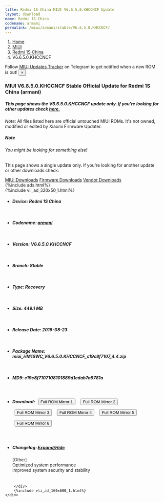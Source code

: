 ```yaml
---
title: Redmi 1S China MIUI V6.6.5.0.KHCCNCF Update
layout: download
name: Redmi 1S China
codename: armani
permalink: /miui/armani/stable/V6.6.5.0.KHCCNCF/
---
```

<nav aria-label="breadcrumb">
    <ol class="breadcrumb">
        <li class="breadcrumb-item"><a href="/">Home</a></li>
        <li class="breadcrumb-item"><a href="/miui/">MIUI</a></li>
        <li class="breadcrumb-item"><a href="/miui/armani/">Redmi 1S China</a></li>
        <li class="breadcrumb-item active" aria-current="page">V6.6.5.0.KHCCNCF</li>
    </ol>
</nav>
<div class="alert alert-primary alert-dismissible fade show" role="alert">
    Follow <a href="https://t.me/MIUIUpdatesTracker" class="alert-link">MIUI Updates Tracker</a> on Telegram to get
    notified when a new ROM is out!
    <button type="button" class="close" data-dismiss="alert" aria-label="Close">
        <span aria-hidden="true">&times;</span>
    </button>
</div>
<div class="col-12 mx-auto">
    <h3 class="title bg-light p-2 rounded">MIUI V6.6.5.0.KHCCNCF Stable Official Update for Redmi 1S China (armani)</h3>
    <h5>This page shows the V6.6.5.0.KHCCNCF update only. If you're looking for other updates check
        <a href="/miui/armani/">here.</a></h5>
    <p><i>Note: </i>All files listed here are official untouched MIUI ROMs.
        It's not owned, modified or edited by Xiaomi Firmware Updater.</p>
    <div class="card">
        <div class="card-body">
            <h5 class="card-title">Note</h5>
            <h6 class="card-subtitle mb-2 text-muted">You might be looking for something else!</h6>
            <p class="card-text">This page shows a single update only.
                If you're looking for another update or other downloads check:</p>
            <a href="/miui/" class="card-link">MIUI Downloads</a>
            <a href="/firmware/" class="card-link">Firmware Downloads</a>
            <a href="/vendor/" class="card-link">Vendor Downloads</a>
        </div>
    </div>
    {%include ads.html%}
    <div class="row justify-content-center">
        <div class="col-10" id="downloads">
                    <div class="card card-body">
            {%include vli_ad_320x50_1.html%}
            <ul class="list-unstyled">
                <li style="padding-bottom: 10px;">
                    <h5><b>Device: </b>Redmi 1S China</h5>
                </li>
                <li style="padding-bottom: 10px;">
                    <h5><b>Codename: </b> <a href="/miui/armani/" target="_blank">armani</a> </h5>
                </li>
                <li style="padding-bottom: 10px;">
                    <h5><b>Version: </b>V6.6.5.0.KHCCNCF</h5>
                </li>
                <li style="padding-bottom: 10px;">
                    <h5><b>Branch: </b>Stable</h5>
                </li>
                <li style="padding-bottom: 10px;">
                    <h5><b>Type: </b>Recovery</h5>
                </li>
                <li style="padding-bottom: 10px;">
                    <h5><b>Size: </b>449.1 MB</h5>
                </li>
                <li style="padding-bottom: 10px;">
                    <h5><b>Release Date: </b>2016-08-23</h5>
                </li>
                <li style="padding-bottom: 10px;">
                    <h5><b>Package Name: </b><span id="filename" class="text-dark">miui_HM1SWC_V6.6.5.0.KHCCNCF_c19c8f7107_4.4.zip</span></h5>
                </li>
                <li style="padding-bottom: 10px;">
                    <h5><b>MD5: </b><span id="md5" class="text-muted">c19c8f7107108101889d1edab7a9781a</span></h5>
                </li>
                <li style="padding-bottom: 10px;">
                    <h5><b>Download: </b> <button type="button" id="download" class="btn btn-primary" style="margin: 7px;" onclick="window.open('https://cdn-ota.azureedge.net/V6.6.5.0.KHCCNCF/miui_HM1SWC_V6.6.5.0.KHCCNCF_c19c8f7107_4.4.zip', '_blank');"><i class="fa fa-download"></i> Full ROM Mirror 1</button> <button type="button" id="download" class="btn btn-primary" style="margin: 7px;" onclick="window.open('https://cdnorg.d.miui.com/V6.6.5.0.KHCCNCF/miui_HM1SWC_V6.6.5.0.KHCCNCF_c19c8f7107_4.4.zip', '_blank');"><i class="fa fa-download"></i> Full ROM Mirror 2</button> <button type="button" id="download" class="btn btn-primary" style="margin: 7px;" onclick="window.open('https://bkt-sgp-miui-ota-update-alisgp.oss-ap-southeast-1.aliyuncs.com/V6.6.5.0.KHCCNCF/miui_HM1SWC_V6.6.5.0.KHCCNCF_c19c8f7107_4.4.zip', '_blank');"><i class="fa fa-download"></i> Full ROM Mirror 3</button> <button type="button" id="download" class="btn btn-primary" style="margin: 7px;" onclick="window.open('https://bn.d.miui.com/V6.6.5.0.KHCCNCF/miui_HM1SWC_V6.6.5.0.KHCCNCF_c19c8f7107_4.4.zip', '_blank');"><i class="fa fa-download"></i> Full ROM Mirror 4</button> <button type="button" id="download" class="btn btn-primary" style="margin: 7px;" onclick="window.open('https://bigota.d.miui.com/V6.6.5.0.KHCCNCF/miui_HM1SWC_V6.6.5.0.KHCCNCF_c19c8f7107_4.4.zip', '_blank');"><i class="fa fa-download"></i> Full ROM Mirror 5</button> <button type="button" id="download" class="btn btn-primary" style="margin: 7px;" onclick="window.open('https://hugeota.d.miui.com/V6.6.5.0.KHCCNCF/miui_HM1SWC_V6.6.5.0.KHCCNCF_c19c8f7107_4.4.zip', '_blank');"><i class="fa fa-download"></i> Full ROM Mirror 6</button></h5>
                </li>
                <li style="padding-bottom: 10px;">
                    <h5><b>Changelog: </b><a href="#armani_1_changelog" data-toggle="collapse" role="button"
                            aria-expanded="false" aria-controls="armani_1_changelog"> <i class="fa fa-arrow-down"
                                aria-hidden="true"></i> Expand/Hide</a></h5>
                    <div class="collapse" id="armani_1_changelog">
                        <p id="changelog_text">[Other]<br>Optimized system performance<br>Improved system security and stability</p>
                    </div>
                </li>
            </ul>
        </div>

        </div>
        {%include vli_ad_160x600_1.html%}
    </div>
</div>
